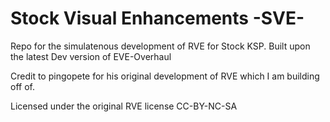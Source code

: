 # Stock Visual Enhancements -SVE-
Repo for the simulatenous development of RVE for Stock KSP. Built upon the latest Dev version of EVE-Overhaul

Credit to pingopete for his original development of RVE which I am building off of.

Licensed under the original RVE license CC-BY-NC-SA

